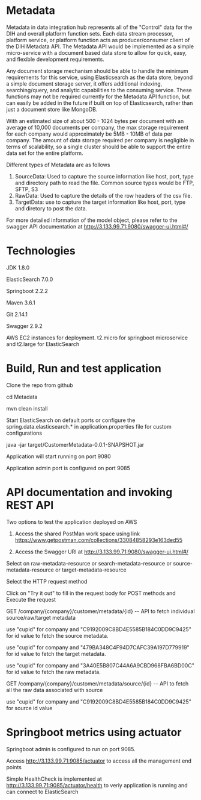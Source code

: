 # Metadata
Metadata in data integration hub represents all of the "Control" data for the DIH and overall platform function sets. Each data stream processor, 
platform service, or platform function acts as producer/consumer client of the DIH Metadata API. The Metadata API would be implemented 
as a simple micro-service with a document based data store to allow for quick, easy, and flexible development requirements.

Any document storage mechanism should be able to handle the minimum requirements for this service, using Elasticsearch as 
the data store, beyond a simple document storage server, it offers additional indexing, searching/query, and analytic capabilities 
to the consuming service. These functions may not be required currently for the Metadata API function, 
but can easily be added in the future if built on top of Elasticsearch, rather than just a document store like MongoDB.

With an estimated size of about 500 - 1024 bytes per document with an average of 10,000 documents per company, 
the max storage requirement for each company would approximately be 5MB - 10MB of data per company. The amount of data storage 
required per company is negligible in terms of scalability, so a single cluster should be able to support the entire 
data set for the entire platform.

Different types of Metadata are as follows

1. SourceData: Used to capture the source information like host, port, type and directory path to read the file. Common 
               source types would be FTP, SFTP, S3
2. RawData: Used to capture the details of the row headers of the csv file. 
3. TargetData: use to capture the target information like host, port, type and diretory to post the data.

For more detailed information of the model object, please refer to the swagger API documentation at http://3.133.99.71:9080/swagger-ui.html#/

# Technologies
JDK 1.8.0

ElasticSearch 7.0.0

Springboot 2.2.2

Maven 3.6.1

Git 2.14.1

Swagger 2.9.2

AWS EC2 instances for deployment. t2.micro for springboot microservice and t2.large for ElasticSearch

# Build, Run and test application
Clone the repo from github

cd Metadata

mvn clean install

Start ElasticSearch on default ports or configure the spring.data.elasticsearch.* in application.properties file for custom configurations

java -jar target/CustomerMetadata-0.0.1-SNAPSHOT.jar

Application will start running on port 9080

Application admin port is configured on port 9085

# API documentation and invoking REST API

Two options to test the application deployed on AWS

1. Access the shared PostMan work space using link https://www.getpostman.com/collections/33084858293e163ded55 

2. Access the Swagger URI at http://3.133.99.71:9080/swagger-ui.html#/ 

Select on raw-metadata-resource or search-metadata-resource or source-metadata-resource or target-metadata-resource

Select the HTTP request method

Click on "Try it out" to fill in the request body for POST methods and Execute the request

GET /company/{company}/customer/metadata/{id} -- API to fetch individual source/raw/target metadata

use "cupid" for company and "C9192009C8BD4E5585B184C0DD9C9425" for id value to fetch the source metadata.

use "cupid" for company and "479BA348C4F94D7CAFC39A197D779919" for id value to fetch the target metadata.

use "cupid" for company and "3A40E5B807C44A6A9CBD968FBA6BD00C" for id value to fetch the raw metadata.

GET /company/{company}/customer/metadata/source/{id} -- API to fetch all the raw data associated with source

use "cupid" for company and "C9192009C8BD4E5585B184C0DD9C9425" for source id value 

# Springboot metrics using actuator
Springboot admin is configured to run on port 9085. 

Access http://3.133.99.71:9085/actuator to access all the management end points

Simple HealthCheck is implemented at http://3.133.99.71:9085/actuator/health to veriy application is running and can connect to ElasticSearch
